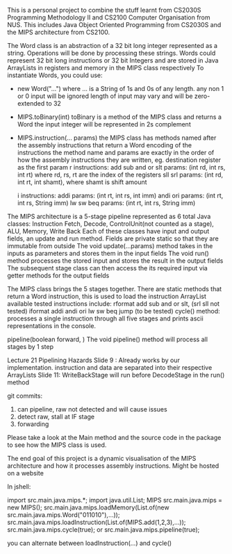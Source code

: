 This is a personal project to combine the stuff learnt from CS2030S Programming Methodology II and CS2100 Computer Organisation from NUS.
This includes Java Object Oriented Programming from CS2030S and the MIPS architecture from CS2100.

The Word class is an abstraction of a 32 bit long integer represented as a string. Operations will be done by processing these strings. 
Words could represent 32 bit long instructions or 32 bit Integers and are stored in Java ArrayLists in registers and memory in the MIPS class respectively
To instantiate Words, you could use:
- new Word("...")
    where ... is a String of 1s and 0s of any length.
    any non 1 or 0 input will be ignored
    length of input may vary and will be zero-extended to 32
- MIPS.toBinary(int)
    toBinary is a method of the MIPS class and returns a Word 
    the input integer will be represented in 2s complement
- MIPS.instruction(... params)
    the MIPS class has methods named after the assembly instructions that return a Word encoding of the instructions
    the method name and params are exactly in the order of how the assembly instructions they are written,
    eg. destination register as the first param
    r instructions:
        add sub and or slt params: (int rd, int rs, int rt) where rd, rs, rt are the index of the registers
        sll srl            params: (int rd, int rt, int shamt), where shamt is shift amount

    i instructions:
        addi               params: (int rt, int rs, int imm)
        andi ori           params: (int rt, int rs, String imm)
        lw sw beq          params: (int rt, int rs, String imm)

The MIPS architecture is a 5-stage pipeline represented as 6 total Java classes: 
Instruction Fetch, Decode, ControlUnit(not counted as a stage), ALU, Memory, Write Back
Each of these classes have input and output fields, an update and run method.
Fields are private static so that they are immutable from outside
The void update(...params) method takes in the inputs as parameters and stores them in the input fields
The void run() method processes the stored input and stores the result in the output fields
The subsequent stage class can then access the its required input via getter methods for the output fields

The MIPS class brings the 5 stages together.
There are static methods that return a Word instruction, this is used to load the instruction ArrayList
available tested instructions include:  rformat add sub and or slt, (srl sll not tested)
                                        iformat addi andi ori lw sw beq
                                        jump (to be tested)
cycle() method: 
processes a single instruction through all five stages and prints ascii representations in the console.

pipeline(boolean forward, )
The void pipeline() method will process all stages by 1 step

Lecture 21 Pipelining Hazards
Slide 9 : Already works by our implementation. instruction and data are separated into their respective ArrayLists
Slide 11: WriteBackStage will run before DecodeStage in the run() method

git commits:
1. can pipeline, raw not detected and will cause issues
2. detect raw, stall at IF stage
3. forwarding

Please take a look at the Main method and the source code in the package to see how the MIPS class is used.

The end goal of this project is a dynamic visualisation of the MIPS architecture and how it processes assembly instructions.
Might be hosted on a website

In jshell:

import src.main.java.mips.*;
import java.util.List;
MIPS src.main.java.mips = new MIPS();
src.main.java.mips.loadMemory(List.of(new src.main.java.mips.Word("011010"),...));
src.main.java.mips.loadInstruction(List.of(MIPS.add(1,2,3),...));
src.main.java.mips.cycle(true);
or src.main.java.mips.pipeline(true);

you can alternate between loadInstruction(...) and cycle()